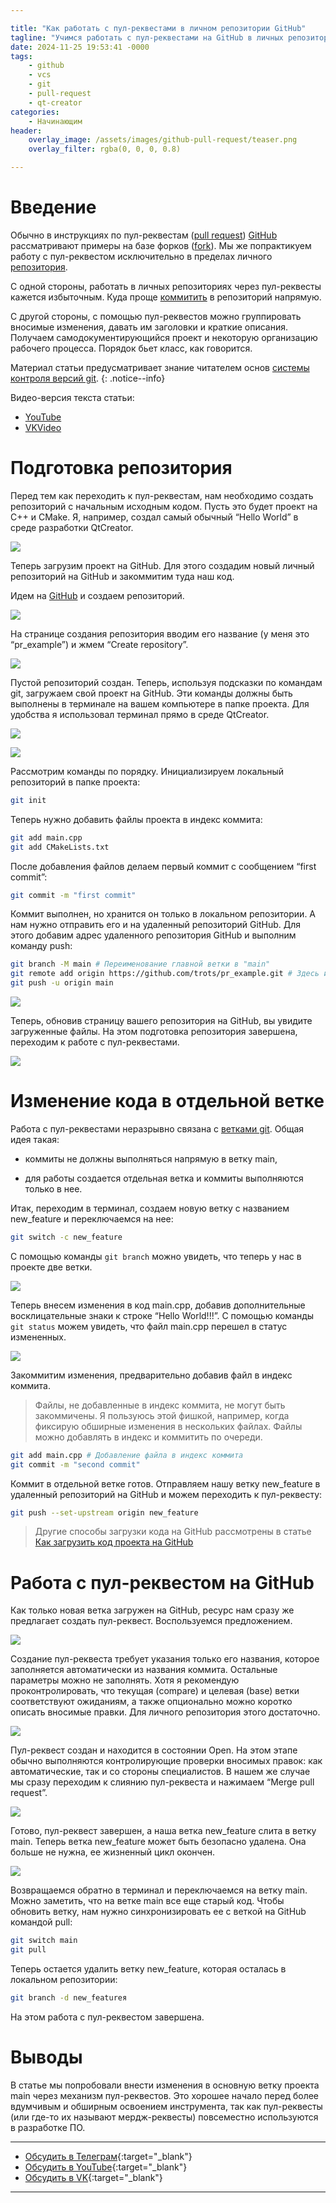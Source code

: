 ```yaml
---

title: "Как работать с пул-реквестами в личном репозитории GitHub"
tagline: "Учимся работать с пул-реквестами на GitHub в личных репозиториях"
date: 2024-11-25 19:53:41 -0000
tags: 
    - github
    - vcs
    - git
    - pull-request
    - qt-creator
categories:
    - Начинающим
header:
    overlay_image: /assets/images/github-pull-request/teaser.png
    overlay_filter: rgba(0, 0, 0, 0.8)

---
```


# Введение

Обычно в инструкциях по пул-реквестам ([pull request](https://docs.github.com/ru/pull-requests/collaborating-with-pull-requests/proposing-changes-to-your-work-with-pull-requests/about-pull-requests)) [GitHub](https://github.com/) рассматривают примеры на базе форков ([fork](https://docs.github.com/en/pull-requests/collaborating-with-pull-requests/working-with-forks/about-forks)). Мы же попрактикуем работу с пул-реквестом исключительно в пределах личного [репозитория](https://git-scm.com/book/ru/v2/%D0%9E%D1%81%D0%BD%D0%BE%D0%B2%D1%8B-Git-%D0%A1%D0%BE%D0%B7%D0%B4%D0%B0%D0%BD%D0%B8%D0%B5-Git-%D1%80%D0%B5%D0%BF%D0%BE%D0%B7%D0%B8%D1%82%D0%BE%D1%80%D0%B8%D1%8F).

С одной стороны, работать в личных репозиториях через пул-реквесты кажется избыточным. Куда проще [коммитить](https://git-scm.com/book/ru/v2/%D0%9E%D1%81%D0%BD%D0%BE%D0%B2%D1%8B-Git-%D0%97%D0%B0%D0%BF%D0%B8%D1%81%D1%8C-%D0%B8%D0%B7%D0%BC%D0%B5%D0%BD%D0%B5%D0%BD%D0%B8%D0%B9-%D0%B2-%D1%80%D0%B5%D0%BF%D0%BE%D0%B7%D0%B8%D1%82%D0%BE%D1%80%D0%B8%D0%B9) в репозиторий напрямую.

С другой стороны, с помощью пул-реквестов можно группировать вносимые изменения, давать им заголовки и краткие описания. Получаем самодокументирующийся проект и некоторую организацию рабочего процесса. Порядок бьет класс, как говорится.

Материал статьи предусматривает знание читателем основ [системы контроля версий git](https://git-scm.com/book/ru/v2/%d0%92%d0%b2%d0%b5%d0%b4%d0%b5%d0%bd%d0%b8%d0%b5-%d0%9e-%d1%81%d0%b8%d1%81%d1%82%d0%b5%d0%bc%d0%b5-%d0%ba%d0%be%d0%bd%d1%82%d1%80%d0%be%d0%bb%d1%8f-%d0%b2%d0%b5%d1%80%d1%81%d0%b8%d0%b9).
{: .notice--info}

Видео-версия текста статьи: 
- <i class="fab fa-youtube" aria-hidden="true"></i> [YouTube](https://youtu.be/WJtAhmc6gA4?si=aTFQsmvXCvrFvI_x) 
- <i class="fab fa-vk" aria-hidden="true"></i>[VKVideo](https://vkvideo.ru/video-228420545_456239017)

# Подготовка репозитория

Перед тем как переходить к пул-реквестам, нам необходимо создать репозиторий с начальным исходным кодом. Пусть это будет проект на C++ и CMake. Я, например, создал самый обычный “Hello World” в среде разработки QtCreator.

![](/assets/images/github-pull-request/f51bfbbc-6e46-4cd8-94e3-40aac6c1bab9.jpeg)

Теперь загрузим проект на GitHub. Для этого создадим новый личный репозиторий на GitHub и закоммитим туда наш код.

Идем на [GitHub](https://github.com/) и создаем репозиторий.

![](/assets/images/github-pull-request/bf037fa8-2fdd-427a-8b07-9fc1d506a14e.png)

На странице создания репозитория вводим его название (у меня это “pr\_example”) и жмем “Create repository”.

![](/assets/images/github-pull-request/e11e1f4c-de88-406e-8b35-6aa61d42b04a.png)

Пустой репозиторий создан. Теперь, используя подсказки по командам git, загружаем свой проект на GitHub. Эти команды должны быть выполнены в терминале на вашем компьютере в папке проекта. Для удобства я использовал терминал прямо в среде QtCreator.

![](/assets/images/github-pull-request/e012a0b0-3636-4ef1-9612-26f5133f4a56.png)

![](/assets/images/github-pull-request/8b3857bc-540c-4fbe-9407-517be3fa78d6.png)

Рассмотрим команды по порядку. Инициализируем локальный репозиторий в папке проекта:

```bash
git init
```

Теперь нужно добавить файлы проекта в индекс коммита:

```bash
git add main.cpp
git add CMakeLists.txt
```

После добавления файлов делаем первый коммит с сообщением “first commit”:

```bash
git commit -m "first commit"
```

Коммит выполнен, но хранится он только в локальном репозитории. А нам нужно отправить его и на удаленный репозиторий GitHub. Для этого добавим адрес удаленного репозитория GitHub и выполним команду push:

```bash
git branch -M main # Переименование главной ветки в "main"
git remote add origin https://github.com/trots/pr_example.git # Здесь используйте ваш адрес репозитория
git push -u origin main
```

![](/assets/images/github-pull-request/28060b0e-7165-402c-99f7-e68f2ea4d62a.png)

Теперь, обновив страницу вашего репозитория на GitHub, вы увидите загруженные файлы. На этом подготовка репозитория завершена, переходим к работе с пул-реквестами.

![](/assets/images/github-pull-request/b981f64b-9a13-43c9-8d6e-f2bd998966d7.png)

# Изменение кода в отдельной ветке

Работа с пул-реквестами неразрывно связана с [ветками git](https://git-scm.com/book/ru/v2/%D0%92%D0%B5%D1%82%D0%B2%D0%BB%D0%B5%D0%BD%D0%B8%D0%B5-%D0%B2-Git-%D0%9E-%D0%B2%D0%B5%D1%82%D0%B2%D0%BB%D0%B5%D0%BD%D0%B8%D0%B8-%D0%B2-%D0%B4%D0%B2%D1%83%D1%85-%D1%81%D0%BB%D0%BE%D0%B2%D0%B0%D1%85). Общая идея такая:

* коммиты не должны выполняться напрямую в ветку main,
    
* для работы создается отдельная ветка и коммиты выполняются только в нее.
    

Итак, переходим в терминал, создаем новую ветку с названием new\_feature и переключаемся на нее:

```bash
git switch -c new_feature
```

С помощью команды `git branch` можно увидеть, что теперь у нас в проекте две ветки.

![](/assets/images/github-pull-request/51e5d341-f281-4d62-89b4-2937ff6e60eb.png)

Теперь внесем изменения в код main.cpp, добавив дополнительные восклицательные знаки к строке “Hello World!!!”. С помощью команды `git status` можем увидеть, что файл main.cpp перешел в статус измененных.

![](/assets/images/github-pull-request/d79f88af-c64d-4ede-abd9-692f746be505.png)

Закоммитим изменения, предварительно добавив файл в индекс коммита.

> Файлы, не добавленные в индекс коммита, не могут быть закоммичены. Я пользуюсь этой фишкой, например, когда фиксирую обширные изменения в нескольких файлах. Файлы можно добавлять в индекс и коммитить по очереди.

```bash
git add main.cpp # Добавление файла в индекс коммита
git commit -m "second commit"
```

Коммит в отдельной ветке готов. Отправляем нашу ветку new\_feature в удаленный репозиторий на GitHub и можем переходить к пул-реквесту:

```bash
git push --set-upstream origin new_feature
```

> Другие способы загрузки кода на GitHub рассмотрены в статье [Как загрузить код проекта на GitHub](https://atrotsenko.hashnode.dev/kak-zagruzit-kod-proekta-na-github)

# Работа с пул-реквестом на GitHub

Как только новая ветка загружен на GitHub, ресурс нам сразу же предлагает создать пул-реквест. Воспользуемся предложением.

![](/assets/images/github-pull-request/e3d53920-8bff-4898-aa56-4a5539ab954b.png)

Создание пул-реквеста требует указания только его названия, которое заполняется автоматически из названия коммита. Остальные параметры можно не заполнять. Хотя я рекомендую проконтролировать, что текущая (compare) и целевая (base) ветки соответствуют ожиданиям, а также опционально можно коротко описать вносимые правки. Для личного репозитория этого достаточно.

![](/assets/images/github-pull-request/cff7708f-7adb-4719-bb3c-e73262b6b279.png)

Пул-реквест создан и находится в состоянии Open. На этом этапе обычно выполняются контролирующие проверки вносимых правок: как автоматические, так и со стороны специалистов. В нашем же случае мы сразу переходим к слиянию пул-реквеста и нажимаем “Merge pull request”.

![](/assets/images/github-pull-request/21022e9a-8856-4654-aa4e-2a626e7f7fe2.png)

Готово, пул-реквест завершен, а наша ветка new\_feature слита в ветку main. Теперь ветка new\_feature может быть безопасно удалена. Она больше не нужна, ее жизненный цикл окончен.

![](/assets/images/github-pull-request/8ab91970-f920-4c14-a127-c048197b8aed.png)

Возвращаемся обратно в терминал и переключаемся на ветку main. Можно заметить, что на ветке main все еще старый код. Чтобы обновить ветку, нам нужно синхронизировать ее с веткой на GitHub командой pull:

```bash
git switch main
git pull
```

Теперь остается удалить ветку new\_feature, которая осталась в локальном репозитории:

```bash
git branch -d new_featureя
```

На этом работа с пул-реквестом завершена.

# Выводы

В статье мы попробовали внести изменения в основную ветку проекта main через механизм пул-реквестов. Это хорошее начало перед более вдумчивым и обширным освоением инструмента, так как пул-реквесты (или где-то их называют мердж-реквесты) повсеместно используются в разработке ПО.

---

- <i class="fab fa-telegram" aria-hidden="true"></i> [Обсудить в Телеграм](https://t.me/mediocre_developer/189){:target="_blank"}
- <i class="fab fa-youtube" aria-hidden="true"></i> [Обсудить в YouTube](https://youtu.be/WJtAhmc6gA4?si=aTFQsmvXCvrFvI_x){:target="_blank"}
- <i class="fab fa-vk" aria-hidden="true"></i>[Обсудить в VK](https://vkvideo.ru/video-228420545_456239017){:target="_blank"}

---